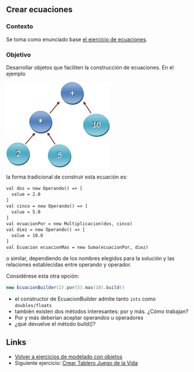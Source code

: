 
## Crear ecuaciones

### Contexto

Se toma como enunciado base [el ejercicio de ecuaciones](ecuaciones.md).

### Objetivo

Desarrollar objetos que faciliten la construcción de ecuaciones. En el ejemplo

![ecuaciones](/images/equations.png)

la forma tradicional de construir esta ecuación es:

```xtend
val dos = new Operando() => [
  value = 2.0
]
val cinco = new Operando() => [
  value = 5.0
]
val ecuacionPor = new Multiplicacion(dos, cinco)
val diez = new Operando() => [
  value = 10.0
]
val Ecuacion ecuacionMas = new Suma(ecuacionPor, diez)
```

o similar, dependiendo de los nombres elegidos para la solución y las relaciones establecidas entre operando y operador.

Considérese esta otra opción:

```java
new EcuacionBuilder(2).por(5).mas(10).build()
```

- el constructor de EcuacionBuilder admite tanto `ints` como `doubles/floats`
- también existen dos métodos interesantes: por y más. ¿Cómo trabajan?
- Por y más deberían aceptar operandos u operadores
- ¿qué devuelve el método build()?

## Links

- [Volver a ejercicios de modelado con objetos](index.md)
- Siguiente ejercicio: [Crear Tablero Juego de la Vida](crearTableroJuegoVida.md)
